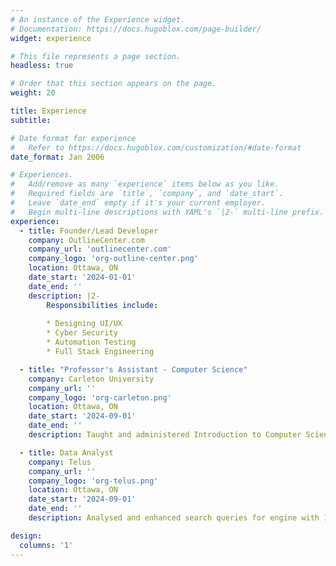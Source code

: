 ```yaml
---
# An instance of the Experience widget.
# Documentation: https://docs.hugoblox.com/page-builder/
widget: experience

# This file represents a page section.
headless: true

# Order that this section appears on the page.
weight: 20

title: Experience
subtitle:

# Date format for experience
#   Refer to https://docs.hugoblox.com/customization/#date-format
date_format: Jan 2006

# Experiences.
#   Add/remove as many `experience` items below as you like.
#   Required fields are `title`, `company`, and `date_start`.
#   Leave `date_end` empty if it's your current employer.
#   Begin multi-line descriptions with YAML's `|2-` multi-line prefix.
experience:
  - title: Founder/Lead Developer
    company: OutlineCenter.com
    company_url: 'outlinecenter.com'
    company_logo: 'org-outline-center.png'
    location: Ottawa, ON
    date_start: '2024-01-01'
    date_end: ''
    description: |2-
        Responsibilities include:
        
        * Designing UI/UX
        * Cyber Security 
        * Automation Testing
        * Full Stack Engineering

  - title: "Professor's Assistant - Computer Science"
    company: Carleton University
    company_url: ''
    company_logo: 'org-carleton.png'
    location: Ottawa, ON
    date_start: '2024-09-01'
    date_end: ''
    description: Taught and administered Introduction to Computer Science course

  - title: Data Analyst
    company: Telus
    company_url: ''
    company_logo: 'org-telus.png'
    location: Ottawa, ON
    date_start: '2024-09-01'
    date_end: ''
    description: Analysed and enhanced search queries for engine with 100's of millions worldwide

design:
  columns: '1'
---
```


